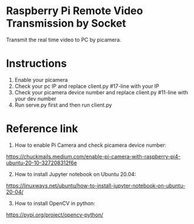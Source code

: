 # Raspberry Pi Remote Video Transmission by Socket
Transmit the real time video to PC by picamera. 

# Instructions
1. Enable your picamera
2. Check your pc IP and replace client.py #17-line with your IP
3. Check your picamera device number and replace client.py #11-line with your dev number
4. Run serve.py first and then run client.py

# Reference link
1. How to enable Pi Camera and check picamera device number:

https://chuckmails.medium.com/enable-pi-camera-with-raspberry-pi4-ubuntu-20-10-327208312f6e

2. How to install Jupyter notebook on Ubuntu 20.04:

https://linuxways.net/ubuntu/how-to-install-jupyter-notebook-on-ubuntu-20-04/

3. How to install OpenCV in python:

https://pypi.org/project/opencv-python/



